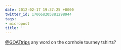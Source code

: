 ```yaml
---
date: 2012-02-17 19:37:25 +0000
twitter_id: 170668205881298944
tags:
- micropost
title: ''
---
```


[@GOATtrips](https://twitter.com/GOATtrips) any word on the cornhole tourney tshirts?
